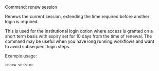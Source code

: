 Command: renew session

Renews the current session, extending the time required before another login is required.

This is used for the institutional login option where access is granted on a short term basis with expiry set for 10 days from the time of renewal.
The command may be useful when you have long running workflows and want to avoid subsequent login steps.

Example usage:

    renew session


